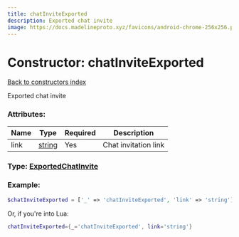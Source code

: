 ```yaml
---
title: chatInviteExported
description: Exported chat invite
image: https://docs.madelineproto.xyz/favicons/android-chrome-256x256.png
---
```

# Constructor: chatInviteExported  
[Back to constructors index](index.md)



Exported chat invite

### Attributes:

| Name     |    Type       | Required | Description |
|----------|---------------|----------|-------------|
|link|[string](../types/string.md) | Yes|Chat invitation link|



### Type: [ExportedChatInvite](../types/ExportedChatInvite.md)


### Example:

```php
$chatInviteExported = ['_' => 'chatInviteExported', 'link' => 'string'];
```  


Or, if you're into Lua:

```lua
chatInviteExported={_='chatInviteExported', link='string'}

```


